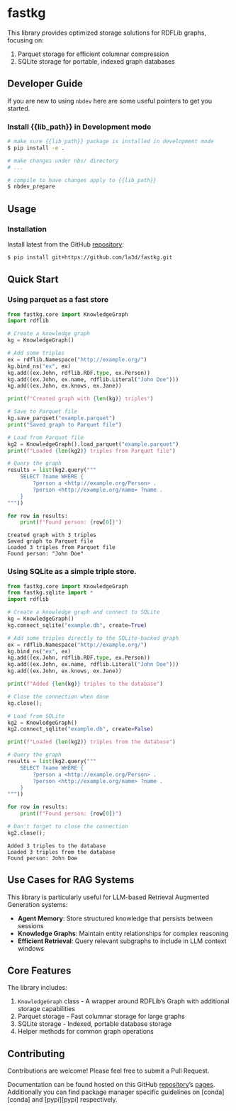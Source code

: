 # fastkg


<!-- WARNING: THIS FILE WAS AUTOGENERATED! DO NOT EDIT! -->

This library provides optimized storage solutions for RDFLib graphs,
focusing on:

1.  Parquet storage for efficient columnar compression
2.  SQLite storage for portable, indexed graph databases

## Developer Guide

If you are new to using `nbdev` here are some useful pointers to get you
started.

### Install {{lib_path}} in Development mode

``` sh
# make sure {{lib_path}} package is installed in development mode
$ pip install -e .

# make changes under nbs/ directory
# ...

# compile to have changes apply to {{lib_path}}
$ nbdev_prepare
```

## Usage

### Installation

Install latest from the GitHub [repository](%7B%7Bgit_url%7D%7D):

``` sh
$ pip install git+https://github.com/la3d/fastkg.git
```

## Quick Start

### Using parquet as a fast store

``` python
from fastkg.core import KnowledgeGraph
import rdflib

# Create a knowledge graph
kg = KnowledgeGraph()

# Add some triples
ex = rdflib.Namespace("http://example.org/")
kg.bind_ns("ex", ex)
kg.add((ex.John, rdflib.RDF.type, ex.Person))
kg.add((ex.John, ex.name, rdflib.Literal("John Doe")))
kg.add((ex.John, ex.knows, ex.Jane))

print(f"Created graph with {len(kg)} triples")

# Save to Parquet file
kg.save_parquet("example.parquet")
print("Saved graph to Parquet file")

# Load from Parquet file
kg2 = KnowledgeGraph().load_parquet("example.parquet")
print(f"Loaded {len(kg2)} triples from Parquet file")

# Query the graph
results = list(kg2.query("""
    SELECT ?name WHERE {
        ?person a <http://example.org/Person> .
        ?person <http://example.org/name> ?name .
    }
"""))

for row in results:
    print(f"Found person: {row[0]}")
```

    Created graph with 3 triples
    Saved graph to Parquet file
    Loaded 3 triples from Parquet file
    Found person: "John Doe"

### Using SQLite as a simple triple store.

``` python
from fastkg.core import KnowledgeGraph
from fastkg.sqlite import *
import rdflib

# Create a knowledge graph and connect to SQLite
kg = KnowledgeGraph()
kg.connect_sqlite("example.db", create=True)

# Add some triples directly to the SQLite-backed graph
ex = rdflib.Namespace("http://example.org/")
kg.bind_ns("ex", ex)
kg.add((ex.John, rdflib.RDF.type, ex.Person))
kg.add((ex.John, ex.name, rdflib.Literal("John Doe")))
kg.add((ex.John, ex.knows, ex.Jane))

print(f"Added {len(kg)} triples to the database")

# Close the connection when done
kg.close();

# Load from SQLite
kg2 = KnowledgeGraph()
kg2.connect_sqlite("example.db", create=False)

print(f"Loaded {len(kg2)} triples from the database")

# Query the graph
results = list(kg2.query("""
    SELECT ?name WHERE {
        ?person a <http://example.org/Person> .
        ?person <http://example.org/name> ?name .
    }
"""))

for row in results:
    print(f"Found person: {row[0]}")

# Don't forget to close the connection
kg2.close();
```

    Added 3 triples to the database
    Loaded 3 triples from the database
    Found person: John Doe

## Use Cases for RAG Systems

This library is particularly useful for LLM-based Retrieval Augmented
Generation systems:

- **Agent Memory**: Store structured knowledge that persists between
  sessions
- **Knowledge Graphs**: Maintain entity relationships for complex
  reasoning
- **Efficient Retrieval**: Query relevant subgraphs to include in LLM
  context windows

## Core Features

The library includes:

1.  `KnowledgeGraph` class - A wrapper around RDFLib’s Graph with
    additional storage capabilities
2.  Parquet storage - Fast columnar storage for large graphs
3.  SQLite storage - Indexed, portable database storage
4.  Helper methods for common graph operations

## Contributing

Contributions are welcome! Please feel free to submit a Pull Request.

Documentation can be found hosted on this GitHub
[repository](%7B%7Bgit_url%7D%7D)’s
[pages](https://%7B%7Buser%7D%7D.github.io/%7B%7Blib_name%7D%7D/).
Additionally you can find package manager specific guidelines on
\[conda\]\[conda\] and \[pypi\]\[pypi\] respectively.
